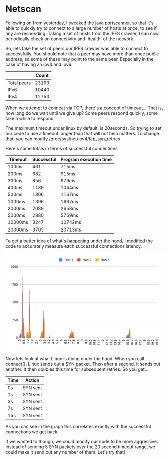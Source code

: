 # Netscan

Following on from yesterday, I tweaked the java portscanner, so that it's able to quickly try to connect to a large number of hosts at once, to see if any are responding.
Taking a set of hosts from the IPFS crawler, I can now periodically check on connectivity and 'health' of the network.

So, lets take the set of peers our IPFS crawler was able to connect to successfully. You should note that a peer may have more than once public address,
so some of these may point to the same peer. Especially in the case of having an ipv4 and ipv6.

|                 | Count |
| --------------- | ----- |
| Total peers     | 23193 |
| IPv6            | 10440 |
| IPv4            | 12753 |

When we attempt to connect via TCP, there's a concept of timeout... That is, how long do we wait until we give up?
Some peers respond quickly, some take a while to respond.

The maximum timeout under linux by default, is 20seconds. So trying to set our code to use a timeout longer than that will not help matters.
To change that, you can modify /proc/sys/net/ipv4/tcp_syn_retries

Here's some totals in terms of successful connections

| Timeout        | Successful | Program execution time |
| -------------- | ---------- | ---------------------- |
|          100ms |        461 |                  715ms |
|          200ms |        682 |                  915ms |
|          300ms |        856 |                  979ms |
|          400ms |       1139 |                 1044ms |
|          500ms |       1306 |                 1167ms |
|         1000ms |       1396 |                 1667ms |
|         2000ms |       2089 |                 2658ms |
|         5000ms |       2880 |                 5759ms |
|        10000ms |       3247 |                10742ms |
|        20000ms |       3705 |                20713ms |

To get a better idea of what's happening under the hood, I modified the code to accurately measure each successful connections latency. 

![TCP Connect Latency](/images/tcp_connect_latency.png)

Now lets look at what Linux is doing under the hood.
When you call connect(), Linux sends out a SYN packet. Then after a second, it sends out another. It then doubles this time for subsequent retries.
So you get...

| Time |   Action |
| ---- | -------- |
|   0s | SYN sent |
|   1s | SYN sent |
|   3s | SYN sent |
|   7s | SYN sent |
|  15s | SYN sent |

As you can see in the graph this correlates exactly with the successful connections we get back.

If we wanted to though, we could modify our code to be more aggressive. Instead of sending 5 SYN packets over the 20 second timeout range, we could make it send out any number of them. Let's try that!
